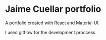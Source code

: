 # Jaime Cuellar portfolio

A portfolio created with React and Material UI.

I used gitflow for the development proccess.